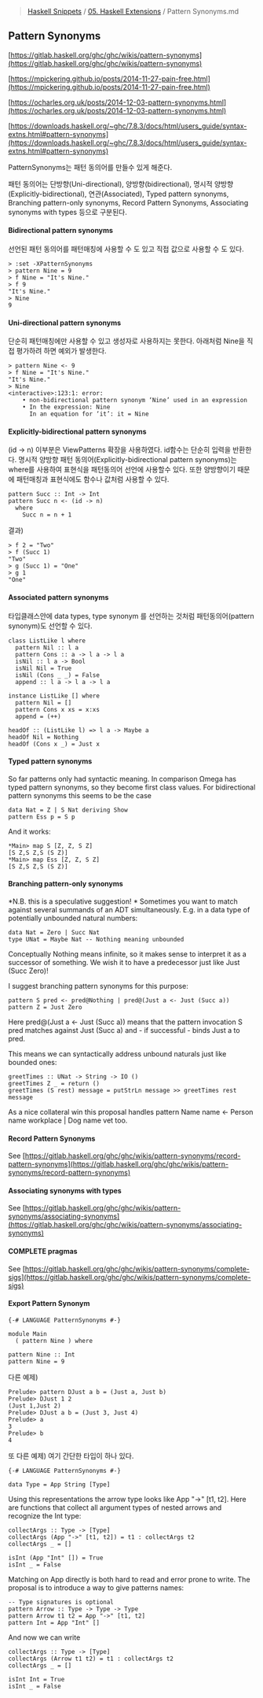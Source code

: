> [Haskell Snippets](../README.md) / [05. Haskell Extensions](README.md) / Pattern Synonyms.md
## Pattern Synonyms
[https://gitlab.haskell.org/ghc/ghc/wikis/pattern-synonyms](https://gitlab.haskell.org/ghc/ghc/wikis/pattern-synonyms)

[https://mpickering.github.io/posts/2014-11-27-pain-free.html](https://mpickering.github.io/posts/2014-11-27-pain-free.html)

[https://ocharles.org.uk/posts/2014-12-03-pattern-synonyms.html](https://ocharles.org.uk/posts/2014-12-03-pattern-synonyms.html)

[https://downloads.haskell.org/~ghc/7.8.3/docs/html/users_guide/syntax-extns.html#pattern-synonyms](https://downloads.haskell.org/~ghc/7.8.3/docs/html/users_guide/syntax-extns.html#pattern-synonyms)

PatternSynonyms는 패턴 동의어를 만들수 있게 해준다. 

패턴 동의어는 단방향(Uni-directional), 양방향(bidirectional), 명시적 양방향(Explicitly-bidirectional), 연관(Associated), Typed pattern synonyms, Branching pattern-only synonyms, Record Pattern Synonyms, Associating synonyms with types 등으로 구분된다. 

#### Bidirectional pattern synonyms
선언된 패턴 동의어를 패턴매칭에 사용할 수 도 있고 직접 값으로 사용할 수 도 있다.
```
> :set -XPatternSynonyms
> pattern Nine = 9
> f Nine = "It's Nine."
> f 9
"It's Nine."
> Nine
9
```

#### Uni-directional pattern synonyms
단순히 패턴매칭에만 사용할 수 있고 생성자로 사용하지는 못한다. 아래처럼 Nine을 직접 평가하려 하면 예외가 발생한다.
```
> pattern Nine <- 9
> f Nine = "It's Nine."
"It's Nine."
> Nine
<interactive>:123:1: error:
    • non-bidirectional pattern synonym ‘Nine’ used in an expression
    • In the expression: Nine
      In an equation for ‘it’: it = Nine
```

#### Explicitly-bidirectional pattern synonyms
(id -> n) 이부분은 ViewPatterns 확장을 사용하였다. id함수는 단순히 입력을 반환한다.
명시적 양방향 패턴 동의어(Explicitly-bidirectional pattern synonyms)는 where를 사용하여 표현식을 패턴동의어 선언에 사용할수 있다. 또한 양방향이기 때문에 패턴매칭과 표현식에도 함수나 값처럼 사용할 수 있다.
```
pattern Succ :: Int -> Int
pattern Succ n <- (id -> n)
  where
    Succ n = n + 1
```
결과)
```
> f 2 = "Two"
> f (Succ 1)
"Two"
> g (Succ 1) = "One"
> g 1
"One"
```

#### Associated pattern synonyms
타입클래스안에 data types, type synonym 를 선언하는 것처럼 패턴동의어(pattern synonym)도 선언할 수 있다.
```
class ListLike l where
  pattern Nil :: l a
  pattern Cons :: a -> l a -> l a
  isNil :: l a -> Bool
  isNil Nil = True
  isNil (Cons _ _) = False
  append :: l a -> l a -> l a

instance ListLike [] where
  pattern Nil = []
  pattern Cons x xs = x:xs
  append = (++)

headOf :: (ListLike l) => l a -> Maybe a
headOf Nil = Nothing
headOf (Cons x _) = Just x
```

#### Typed pattern synonyms
So far patterns only had syntactic meaning. In comparison Ωmega has typed pattern synonyms, so they become first class values. For bidirectional pattern synonyms this seems to be the case
```
data Nat = Z | S Nat deriving Show
pattern Ess p = S p
```
And it works:
```
*Main> map S [Z, Z, S Z]
[S Z,S Z,S (S Z)]
*Main> map Ess [Z, Z, S Z]
[S Z,S Z,S (S Z)]
```

#### Branching pattern-only synonyms
*N.B. this is a speculative suggestion!
*
Sometimes you want to match against several summands of an ADT simultaneously. E.g. in a data type of potentially unbounded natural numbers:
```
data Nat = Zero | Succ Nat
type UNat = Maybe Nat -- Nothing meaning unbounded
```
Conceptually Nothing means infinite, so it makes sense to interpret it as a successor of something. We wish it to have a predecessor just like Just (Succ Zero)!

I suggest branching pattern synonyms for this purpose:
```
pattern S pred <- pred@Nothing | pred@(Just a <- Just (Succ a))
pattern Z = Just Zero
```
Here pred@(Just a <- Just (Succ a)) means that the pattern invocation S pred matches against Just (Succ a) and - if successful - binds Just a to pred.

This means we can syntactically address unbound naturals just like bounded ones:

```
greetTimes :: UNat -> String -> IO ()
greetTimes Z _ = return ()
greetTimes (S rest) message = putStrLn message >> greetTimes rest message
```
As a nice collateral win this proposal handles pattern Name name <- Person name workplace | Dog name vet too.

#### Record Pattern Synonyms
See [https://gitlab.haskell.org/ghc/ghc/wikis/pattern-synonyms/record-pattern-synonyms](https://gitlab.haskell.org/ghc/ghc/wikis/pattern-synonyms/record-pattern-synonyms)

#### Associating synonyms with types
See [https://gitlab.haskell.org/ghc/ghc/wikis/pattern-synonyms/associating-synonyms](https://gitlab.haskell.org/ghc/ghc/wikis/pattern-synonyms/associating-synonyms)

#### COMPLETE pragmas
See [https://gitlab.haskell.org/ghc/ghc/wikis/pattern-synonyms/complete-sigs](https://gitlab.haskell.org/ghc/ghc/wikis/pattern-synonyms/complete-sigs)

#### Export Pattern Synonym
```
{-# LANGUAGE PatternSynonyms #-}

module Main
  ( pattern Nine ) where
  
pattern Nine :: Int
pattern Nine = 9
```

다른 예제)

```
Prelude> pattern DJust a b = (Just a, Just b)
Prelude> DJust 1 2
(Just 1,Just 2)
Prelude> DJust a b = (Just 3, Just 4)
Prelude> a
3
Prelude> b
4
```

또 다른 예제)
여기 간단한 타입이 하나 있다.
```
{-# LANGUAGE PatternSynonyms #-}

data Type = App String [Type]
```
Using this representations the arrow type looks like App "->" [t1, t2].
Here are functions that collect all argument types of nested arrows and recognize the Int type:
```
collectArgs :: Type -> [Type]
collectArgs (App "->" [t1, t2]) = t1 : collectArgs t2
collectArgs _ = []

isInt (App "Int" []) = True
isInt _ = False
```
Matching on App directly is both hard to read and error prone to write.
The proposal is to introduce a way to give patterns names:
```
-- Type signatures is optional
pattern Arrow :: Type -> Type -> Type
pattern Arrow t1 t2 = App "->" [t1, t2]
pattern Int = App "Int" []
```
And now we can write
```
collectArgs :: Type -> [Type]
collectArgs (Arrow t1 t2) = t1 : collectArgs t2
collectArgs _ = []

isInt Int = True
isInt _ = False
```

